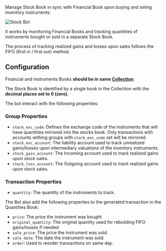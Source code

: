 Manage Stock Book in sync with Financial Book upon buying and seling inventory instruments.

![Stock Bot](https://docs.google.com/drawings/d/e/2PACX-1vQSjFxT6jVtwaiuDOEaDOaruFHWDp8YtT91lNUCw4BruKm3ZED__g1D4-5iAoi-J23j4v55Tk6ETg9R/pub?w=949&h=436)

It works by monitoring Financial Books and tracking quantities of instruments bought or sold in a separate Stock Book.

The process of tracking realized gains and losses upon sales follows the FIFO (first in / first out) method.


## Configuration

Financial and Instruments Books **should be in same [Collection](https://help.bkper.com/en/articles/4208937-collections)**.

The Stock Book is identified by a single book in the Collection with the **decimal places set to 0 (zero)**.

The bot interact with the following properties:

### Group Properties

- ```stock_exc_code```: Defines the exchange code of the instruments that will have quantities mirrored into the stocks book. Only transactions with accounts withing groups with ```stock_exc_code``` set will be mirrored.
- ```stock_exc_account```: The liability account used to track unrealized gains/losses upon intermediary valuations of the inventory instruments.
- ```stock_gain_account```: The Incoming account used to track realized gains upon stock sales.
- ```stock_loss_account```: The Outgoing account used to track realized gains upon stock sales.

### Transaction Properties 

- ```quantity```: The quantity of the instruments to track.

The Bot also add the following properties to the generated transaction in the Quantities Book:

- ```price```: The price the instrument was bought.
- ```original_quantity```: The original quantity used for rebuilding FIFO gains/losses if needed
- ```sale_price```: The price the instrument was sold.
- ```sale_date```: The date the instrument was sold.
- ```order```: Used to reorder transactions on same day.